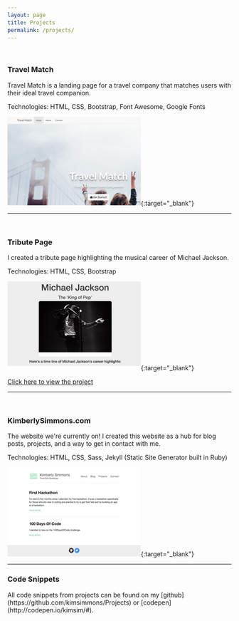 ```yaml
---
layout: page
title: Projects
permalink: /projects/
---
```

<br>
<h3>Travel Match</h3>
Travel Match is a landing page for a travel company that matches users with their ideal travel companion.  

Technologies: HTML, CSS, Bootstrap, Font Awesome, Google Fonts

[![Travel Match](/images/travel.png)](http://codepen.io/kimsim/full/jByKYj/){:target="_blank"}

<hr>
<br>
<h3>Tribute Page</h3>
I created a tribute page highlighting the musical career of Michael Jackson.  

Technologies: HTML, CSS, Bootstrap

[![Michael Jackson Tribute Page](/images/mj.png)](http://codepen.io/kimsim/full/QdvNjK/){:target="_blank"}

[Click here to view the project](http://codepen.io/kimsim/pen/QdvNjK)

<hr>
<br>
<h3>KimberlySimmons.com</h3>
The website we're currently on!  I created this website as a hub for blog posts, projects, and a way to get in contact with me.  

Technologies: HTML, CSS, Sass, Jekyll (Static Site Generator built in Ruby)

[![Kimberly's Home Page](/images/blog.png)](http://kimberlysimmons.com){:target="_blank"}

<hr>
<h3>Code Snippets</h3>
All code snippets from projects can be found on my [github](https://github.com/kimsimmons/Projects) or [codepen](http://codepen.io/kimsim/#).
